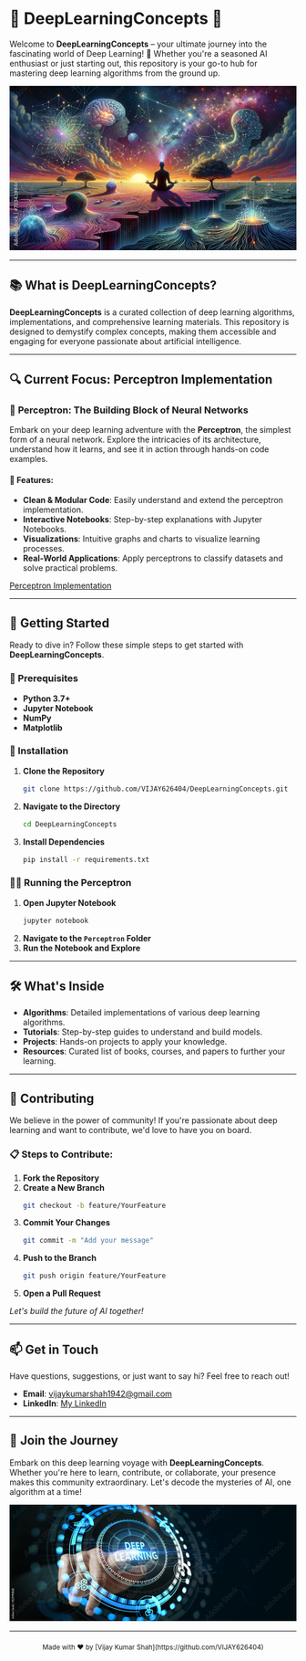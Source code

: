 # 🌟 DeepLearningConcepts 🌟

Welcome to **DeepLearningConcepts** – your ultimate journey into the fascinating world of Deep Learning! 🚀 Whether you're a seasoned AI enthusiast or just starting out, this repository is your go-to hub for mastering deep learning algorithms from the ground up.

![Deep Learning Banner](https://github.com/VIJAY626404/DeepLearningConcepts/blob/main/DeeLearning1.jpeg)

---

## 📚 What is DeepLearningConcepts?

**DeepLearningConcepts** is a curated collection of deep learning algorithms, implementations, and comprehensive learning materials. This repository is designed to demystify complex concepts, making them accessible and engaging for everyone passionate about artificial intelligence.

---

## 🔍 Current Focus: Perceptron Implementation

### 🧠 **Perceptron: The Building Block of Neural Networks**

Embark on your deep learning adventure with the **Perceptron**, the simplest form of a neural network. Explore the intricacies of its architecture, understand how it learns, and see it in action through hands-on code examples.

#### 🚀 Features:
- **Clean & Modular Code**: Easily understand and extend the perceptron implementation.
- **Interactive Notebooks**: Step-by-step explanations with Jupyter Notebooks.
- **Visualizations**: Intuitive graphs and charts to visualize learning processes.
- **Real-World Applications**: Apply perceptrons to classify datasets and solve practical problems.

[Perceptron Implementation](https://github.com/VIJAY626404/DeepLearningConcepts/tree/main/Perceptron)


---

## 🌱 Getting Started

Ready to dive in? Follow these simple steps to get started with **DeepLearningConcepts**.

### 📝 Prerequisites
- **Python 3.7+**
- **Jupyter Notebook**
- **NumPy**
- **Matplotlib**

### 🔧 Installation

1. **Clone the Repository**
    ```bash
    git clone https://github.com/VIJAY626404/DeepLearningConcepts.git
    ```
2. **Navigate to the Directory**
    ```bash
    cd DeepLearningConcepts
    ```
3. **Install Dependencies**
    ```bash
    pip install -r requirements.txt
    ```

### 🏃‍♂️ Running the Perceptron

1. **Open Jupyter Notebook**
    ```bash
    jupyter notebook
    ```
2. **Navigate to the `Perceptron` Folder**
3. **Run the Notebook and Explore**

---

## 🛠️ What's Inside

- **Algorithms**: Detailed implementations of various deep learning algorithms.
- **Tutorials**: Step-by-step guides to understand and build models.
- **Projects**: Hands-on projects to apply your knowledge.
- **Resources**: Curated list of books, courses, and papers to further your learning.

---

## 🤝 Contributing

We believe in the power of community! If you're passionate about deep learning and want to contribute, we'd love to have you on board.

### 📋 Steps to Contribute:
1. **Fork the Repository**
2. **Create a New Branch**
    ```bash
    git checkout -b feature/YourFeature
    ```
3. **Commit Your Changes**
    ```bash
    git commit -m "Add your message"
    ```
4. **Push to the Branch**
    ```bash
    git push origin feature/YourFeature
    ```
5. **Open a Pull Request**

*Let's build the future of AI together!*

---

## 📫 Get in Touch

Have questions, suggestions, or just want to say hi? Feel free to reach out!

- **Email**: vijaykumarshah1942@gmail.com
- **LinkedIn**: [My LinkedIn](linkedin.com/in/vijay-kumar-shah-a47b0920a)


---

## 🎉 Join the Journey

Embark on this deep learning voyage with **DeepLearningConcepts**. Whether you're here to learn, contribute, or collaborate, your presence makes this community extraordinary. Let's decode the mysteries of AI, one algorithm at a time!

![Join Us](https://github.com/VIJAY626404/DeepLearningConcepts/blob/main/DeepLearning.jpeg)

---

<div align="center">
  <sub>Made with ❤️ by [Vijay Kumar Shah](https://github.com/VIJAY626404)</sub>
</div>
